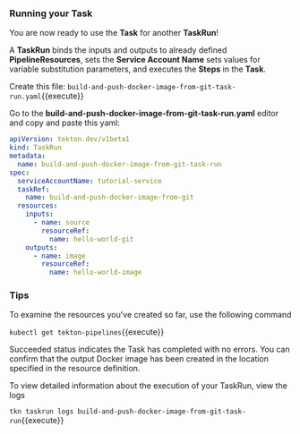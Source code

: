 ### Running your Task

You are now ready to use the **Task** for another **TaskRun**!

A **TaskRun** binds the inputs and outputs to already defined **PipelineResources**, sets the **Service Account Name**
sets values for variable substitution parameters, and executes the **Steps** in the **Task**.

Create this file:
`build-and-push-docker-image-from-git-task-run.yaml`{{execute}}

Go to the **build-and-push-docker-image-from-git-task-run.yaml**  editor and copy and paste this yaml:

```yaml
apiVersion: tekton.dev/v1beta1
kind: TaskRun
metadata:
  name: build-and-push-docker-image-from-git-task-run
spec:
  serviceAccountName: tutorial-service
  taskRef:
    name: build-and-push-docker-image-from-git
  resources:
    inputs:
      - name: source
        resourceRef:
          name: hello-world-git
    outputs:
      - name: image
        resourceRef:
          name: hello-world-image
```

### Tips

To examine the resources you've created so far, use the following command

`kubectl get tekton-pipelines`{{execute}}

Succeeded status indicates the Task has completed with no errors. You
can confirm that the output Docker image has been created in the location specified in the resource definition.

To view detailed information about the execution of your TaskRun, view the logs

`tkn taskrun logs build-and-push-docker-image-from-git-task-run`{{execute}}
